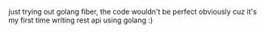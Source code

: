 just trying out golang fiber, the code wouldn't be perfect obviously cuz it's my first time writing rest api using golang :)
